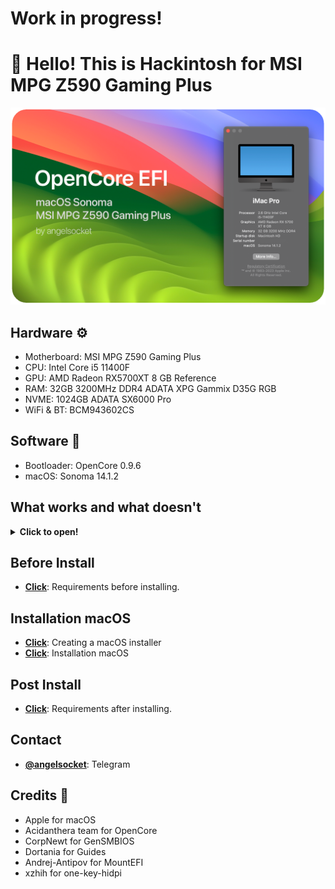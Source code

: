 # Work in progress!

# 👋 Hello! This is Hackintosh for MSI MPG Z590 Gaming Plus
![Banner](Files/Banner.png)
## Hardware ⚙️
- Motherboard: MSI MPG Z590 Gaming Plus
- CPU: Intel Core i5 11400F
- GPU: AMD Radeon RX5700XT 8 GB Reference
- RAM: 32GB 3200MHz DDR4 ADATA XPG Gammix D35G RGB
- NVME: 1024GB ADATA SX6000 Pro
- WiFi & BT: BCM943602CS

## Software 💾
- Bootloader: OpenCore 0.9.6
- macOS: Sonoma 14.1.2

## What works and what doesn't

<details>
<summary><strong> Click to open! </strong></summary>
<br>

- 🟢 - Fully working
- 🟠 - Partially working
- 🔴 - Not working

> ### Hardware

| Feature                              | Status | Dependency          |
| :----------------------------------- | ------ | ------------------- |
| Graphics (RX5700XT)                   | 🟢  | `WhateverGreen.kext` |
| Sound (ALC4080)                       | 🟢  | Native |
| USB Ports                            | 🟢  | `USBToolBox.kext` & `UTBMap.kext` |
| Ethernet                             | 🟢  | `AppleIntelI210Ethernet.kext` & `SSDT-I225V.aml`| 
| Sleep                                | 🔴  | Idk, Kernel Panic |

> ### macOS Continuity

| Feature                              | Status | Dependency          |
| :----------------------------------- | ------ | ------------------- |
| iCloud, iMessage, FaceTime           | 🟢   | Whitelisted Apple ID, Valid SMBIOS  |
| Time Machine                         | 🟢   | Native  |
| Continuity Camera                    | 🟢   | `FeatureUnlock.kext`  |
| AirDrop                              | 🟢  | OCLP BCM Patch  |
</details>

## Before Install
- [**Click**](/Files/BeforeInstall.md): Requirements before installing.
  
## Installation macOS
- [**Click**](https://dortania.github.io/OpenCore-Install-Guide/installer-guide/): Creating a macOS installer
- [**Click**](https://dortania.github.io/OpenCore-Install-Guide/installation/installation-process.html): Installation macOS

## Post Install
- [**Click**](/Files/PostInstall.md): Requirements after installing.

## Contact
- [**@angelsocket**](https://t.me/angelsocket): Telegram

## Credits 💖
- Apple for macOS
- Acidanthera team for OpenCore
- CorpNewt for GenSMBIOS
- Dortania for Guides
- Andrej-Antipov for MountEFI
- xzhih for one-key-hidpi

